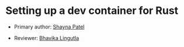 # Setting up a dev container for Rust

* Primary author: [Shayna Patel](https://github.com/shaynapat3l)

* Reviewer: [Bhavika Lingutla](https://github.com/bhavikal)